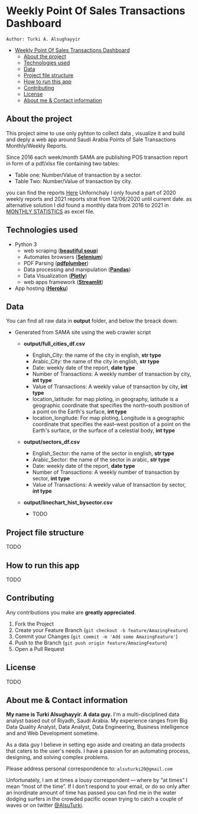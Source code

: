 # Weekly Point Of Sales Transactions Dashboard

```
Author: Turki A. Alsughayyir
```

- [Weekly Point Of Sales Transactions Dashboard](#weekly-point-of-sales-transactions-dashboard)
  - [About the project](#about-the-project)
  - [Technologies used](#technologies-used)
  - [Data](#data)
  - [Project file structure](#project-file-structure)
  - [How to run this app](#how-to-run-this-app)
  - [Contributing](#contributing)
  - [License](#license)
  - [About me & Contact information](#about-me--contact-information)


## About the project 
This project aime to use only pyhton to collect data , visualize it and build and deply a web app around Saudi Arabia Points of Sale Transactions Monthly/Weekly Reports.


Since 2016 each week/month SAMA are publishing POS transaction report in form of a pdf/xlsx file containing two tables:
  - Table one: Number/Value of transaction by a sector.
  - Table Two: Number/Value of transaction by city.

  
you can find the reports <a href="[url](https://www.sama.gov.sa/en-US/Indices/Pages/POS.aspx)">Here</a> 
Unfornchaly I only found a part of 2020 weekly reports and 2021 reports strat from 12/06/2020 until current date.
as alternative solution I did found a monthly data from 2016 to 2021 in [MONTHLY STATISTICS](https://www.sama.gov.sa/ar-sa/EconomicReports/pages/monthlystatistics.aspx) as excel file.


## Technologies used
- Python 3
  - web scraping ([**beautiful soup**](https://www.crummy.com/software/BeautifulSoup/bs4/doc/))
  - Automates browsers ([**Selenium**](https://www.selenium.dev))
  - PDF Parsing ([**pdfplumber**](https://github.com/jsvine/pdfplumber))
  - Data processing and manipulation ([**Pandas**](https://pandas.pydata.org))
  - Data Visualization ([**Plotly**](https://plotly.com))
  - web apps framework ([**Streamlit**](https://streamlit.io))  
- App hosting ([**Heroku**](https://www.heroku.com/home)) 

## Data

You can find all raw data in **output** folder, and below the breack down:
- Generated from SAMA site using the web crawler script
  - **output/full_cities_df.csv**
    - English_City: the name of the city in english, **str type**
    - Arabic_City: the name of the city in english, **str type**
    - Date: weekly  date of the report, **date type** 
    - Number of Transactions: A weekly number of transaction by city, **int type**
    - Value of Transactions: A weekly value of transaction by city, **int type**  
    - location_latitude: for map ploting, in geography, latitude is a geographic coordinate that specifies the north–south position of a point on the Earth's surface, **int type**
    - location_longitude: For map ploting, Longitude is a geographic coordinate that specifies the east–west position of a point on the Earth's surface, or the surface of a celestial body, **int type**
  
  - **output/sectors_df.csv**
    - English_Sector: the name of the sector in english, **str type**
    - Arabic_Sector: the name of the sector in arabic, **str type**
    - Date: weekly  date of the report, **date type** 
    - Number of Transactions: A weekly number of transaction by sector, **int type**
    - Value of Transactions: A weekly value of transaction by sector, **int type** 
  
  - **output/linechart_hist_bysector.csv** 
    - TODO 
  
## Project file structure
TODO

## How to run this app
TODO


## Contributing

Any contributions you make are **greatly appreciated**.

1. Fork the Project
2. Create your Feature Branch (`git checkout -b feature/AmazingFeature`)
3. Commit your Changes (`git commit -m 'Add some AmazingFeature'`)
4. Push to the Branch (`git push origin feature/AmazingFeature`)
5. Open a Pull Request


## License

TODO


## About me & Contact information

**My name is Turki Alsughayyir. A data guy.**
I'm a multi-disciplined data analyst based out of Riyadh, Saudi Arabia. My experience ranges from Big Data Quality Analyst, Data Analyst, Data Engineering, Business intelligence and and Web Development sometime.

As a data guy I believe in setting ego aside and creating an data prodects that caters to the user's needs. I have a passion for an automating process, designing, and solving complex problems.


Please address personal correspondence to: ``` alsuturki20@gmail.com ```

Unfortunately, I am at times a lousy correspondent — where by “at times” I mean “most of the time”. If I don’t respond to your email, or do so only after an inordinate amount of time has passed you can find me in the water dodging surfers in the crowded pacific ocean trying to catch a couple of waves or on twitter [@AlsuTurki](https://twitter.com/AlsuTurki).

